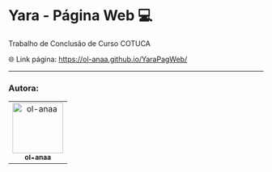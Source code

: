 <h1> Yara - Página Web 💻 </h1>

Trabalho de Conclusão de Curso COTUCA <br>

🌐 Link página: https://ol-anaa.github.io/YaraPagWeb/

<hr/>
<h3>Autora:</h3>

<table>
  <tr>
    <td align="center">
      <a href="https://github.com/ol-anaa">
        <img src="https://avatars.githubusercontent.com/u/105469302?v=4" width="100px;" alt="ol-anaa"/><br>
        <sub>
          <b>ol-anaa</b>
        </sub>
      </a>
      </td>
   </table>
